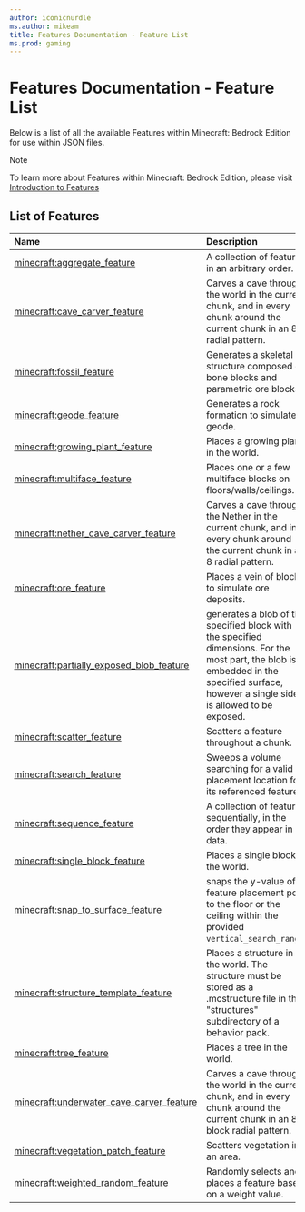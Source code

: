 ```yaml
---
author: iconicnurdle
ms.author: mikeam
title: Features Documentation - Feature List
ms.prod: gaming
---
```


# Features Documentation - Feature List

Below is a list of all the available Features within Minecraft: Bedrock Edition for use within JSON files.

> [!NOTE]
> To learn more about Features within Minecraft: Bedrock Edition, please visit [Introduction to Features](FeaturesIntroduction.md)

## List of Features

| Name| Description |
|:-----------|:-----------|
| [minecraft:aggregate_feature](Features/minecraftAggregate_feature.md)| A collection of features in an arbitrary order.|
| [minecraft:cave_carver_feature](Features/minecraftCave_carver_feature.md)| Carves a cave through the world in the current chunk, and in every chunk around the current chunk in an 8 radial pattern.|
| [minecraft:fossil_feature](Features/minecraftFossil_feature.md)| Generates a skeletal structure composed of bone blocks and parametric ore blocks. |
| [minecraft:geode_feature](Features/minecraftGeode_feature.md)| Generates a rock formation to simulate a geode.|
| [minecraft:growing_plant_feature](Features/minecraftGrowing_plant_feature.md)| Places a growing plant in the world.|
| [minecraft:multiface_feature](Features/minecraftMultiface_feature.md)| Places one or a few multiface blocks on floors/walls/ceilings.|
| [minecraft:nether_cave_carver_feature](Features/minecraftnether_cave_carver_feature.md)| Carves a cave through the Nether in the current chunk, and in every chunk around the current chunk in an 8 radial pattern.|
| [minecraft:ore_feature](Features/minecraftOre_feature.md)| Places a vein of blocks to simulate ore deposits.|
| [minecraft:partially_exposed_blob_feature](Features/minecraftPartially_exposed_blob_feature_feature.md)| generates a blob of the specified block with the specified dimensions. For the most part, the blob is embedded in the specified surface, however a single side is allowed to be exposed.|
| [minecraft:scatter_feature](Features/minecraftScatter_feature.md)| Scatters a feature throughout a chunk.|
| [minecraft:search_feature](Features/minecraftSearch_feature.md)| Sweeps a volume searching for a valid placement location for its referenced feature.|
| [minecraft:sequence_feature](Features/minecraftSequence_feature.md)| A collection of features sequentially, in the order they appear in data.|
| [minecraft:single_block_feature](Features/minecraftSingle_block_feature.md)| Places a single block in the world.|
| [minecraft:snap_to_surface_feature](Features/minecraftSnap_to_surface_feature.md)| snaps the y-value of a feature placement pos to the floor or the ceiling within the provided `vertical_search_range`.|
| [minecraft:structure_template_feature](Features/minecraftStructure_template_feature.md)| Places a structure in the world. The structure must be stored as a .mcstructure file in the "structures" subdirectory of a behavior pack.|
| [minecraft:tree_feature](Features/minecraftTree_feature.md)| Places a tree in the world. |
| [minecraft:underwater_cave_carver_feature](Features/minecraftUnderwater_cave_carver_feature.md)| Carves a cave through the world in the current chunk, and in every chunk around the current chunk in an 8-block radial pattern.|
| [minecraft:vegetation_patch_feature](Features/minecraftVegetation_patch_feature.md)| Scatters vegetation in an area. |
| [minecraft:weighted_random_feature](Features/minecraftWeighted_random_feature.md)| Randomly selects and places a feature based on a weight value.|
